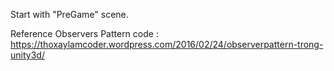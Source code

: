 Start with "PreGame" scene.

Reference Observers Pattern code : https://thoxaylamcoder.wordpress.com/2016/02/24/observerpattern-trong-unity3d/